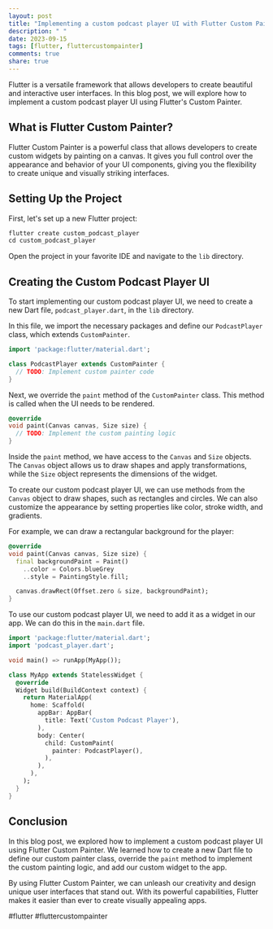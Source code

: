 ```yaml
---
layout: post
title: "Implementing a custom podcast player UI with Flutter Custom Painter"
description: " "
date: 2023-09-15
tags: [flutter, fluttercustompainter]
comments: true
share: true
---
```


Flutter is a versatile framework that allows developers to create beautiful and interactive user interfaces. In this blog post, we will explore how to implement a custom podcast player UI using Flutter's Custom Painter.

## What is Flutter Custom Painter?

Flutter Custom Painter is a powerful class that allows developers to create custom widgets by painting on a canvas. It gives you full control over the appearance and behavior of your UI components, giving you the flexibility to create unique and visually striking interfaces.

## Setting Up the Project

First, let's set up a new Flutter project:

```dart
flutter create custom_podcast_player
cd custom_podcast_player
```

Open the project in your favorite IDE and navigate to the `lib` directory. 

## Creating the Custom Podcast Player UI

To start implementing our custom podcast player UI, we need to create a new Dart file, `podcast_player.dart`, in the `lib` directory. 

In this file, we import the necessary packages and define our `PodcastPlayer` class, which extends `CustomPainter`.

```dart
import 'package:flutter/material.dart';

class PodcastPlayer extends CustomPainter {
  // TODO: Implement custom painter code
}
```

Next, we override the `paint` method of the `CustomPainter` class. This method is called when the UI needs to be rendered.

```dart
@override
void paint(Canvas canvas, Size size) {
  // TODO: Implement the custom painting logic
}
```

Inside the `paint` method, we have access to the `Canvas` and `Size` objects. The `Canvas` object allows us to draw shapes and apply transformations, while the `Size` object represents the dimensions of the widget.

To create our custom podcast player UI, we can use methods from the `Canvas` object to draw shapes, such as rectangles and circles. We can also customize the appearance by setting properties like color, stroke width, and gradients.

For example, we can draw a rectangular background for the player:

```dart
@override
void paint(Canvas canvas, Size size) {
  final backgroundPaint = Paint()
    ..color = Colors.blueGrey
    ..style = PaintingStyle.fill;

  canvas.drawRect(Offset.zero & size, backgroundPaint);
}
```

To use our custom podcast player UI, we need to add it as a widget in our app. We can do this in the `main.dart` file.

```dart
import 'package:flutter/material.dart';
import 'podcast_player.dart';

void main() => runApp(MyApp());

class MyApp extends StatelessWidget {
  @override
  Widget build(BuildContext context) {
    return MaterialApp(
      home: Scaffold(
        appBar: AppBar(
          title: Text('Custom Podcast Player'),
        ),
        body: Center(
          child: CustomPaint(
            painter: PodcastPlayer(),
          ),
        ),
      ),
    );
  }
}
```

## Conclusion

In this blog post, we explored how to implement a custom podcast player UI using Flutter Custom Painter. We learned how to create a new Dart file to define our custom painter class, override the `paint` method to implement the custom painting logic, and add our custom widget to the app.

By using Flutter Custom Painter, we can unleash our creativity and design unique user interfaces that stand out. With its powerful capabilities, Flutter makes it easier than ever to create visually appealing apps.

#flutter #fluttercustompainter